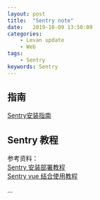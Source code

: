 ```yaml
---
layout: post  
title:  "Sentry note"  
date:   2019-10-09 13:58:09
categories: 
    - Levan update
    - Web
tags: 
    - Sentry
keywords: Sentry  
---
```

## 指南

[Sentry安装指南](https://docs.sentry.io/server/installation/docker/)

## Sentry 教程

参考资料：  
[Sentry 安装部署教程](https://juejin.im/post/5b55c33ae51d45198f5c7a91)  
[Sentry vue 结合使用教程](https://juejin.im/post/5cc2b8b9e51d456e40377319)

<!--more -->

...
